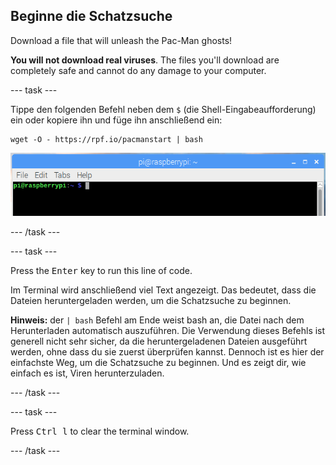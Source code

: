 ## Beginne die Schatzsuche

Download a file that will unleash the Pac-Man ghosts!

**You will not download real viruses**. The files you'll download are completely safe and cannot do any damage to your computer.

\--- task \---

Tippe den folgenden Befehl neben dem `$` (die Shell-Eingabeaufforderung) ein oder kopiere ihn und füge ihn anschließend ein:

    wget -O - https://rpf.io/pacmanstart | bash
    

![Shell-Eingabeaufforderung](images/shellprompt.png)

\--- /task \---

\--- task \---

Press the <kbd>Enter</kbd> key to run this line of code.

Im Terminal wird anschließend viel Text angezeigt. Das bedeutet, dass die Dateien heruntergeladen werden, um die Schatzsuche zu beginnen.

**Hinweis:** der `| bash` Befehl am Ende weist bash an, die Datei nach dem Herunterladen automatisch auszuführen. Die Verwendung dieses Befehls ist generell nicht sehr sicher, da die heruntergeladenen Dateien ausgeführt werden, ohne dass du sie zuerst überprüfen kannst. Dennoch ist es hier der einfachste Weg, um die Schatzsuche zu beginnen. Und es zeigt dir, wie einfach es ist, Viren herunterzuladen.

\--- /task \---

\--- task \---

Press <kbd>Ctrl l</kbd> to clear the terminal window.

\--- /task \---